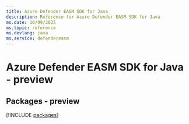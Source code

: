 ```yaml
---
title: Azure Defender EASM SDK for Java
description: Reference for Azure Defender EASM SDK for Java
ms.date: 10/09/2025
ms.topic: reference
ms.devlang: java
ms.service: defendereasm
---
```

# Azure Defender EASM SDK for Java - preview
## Packages - preview
[!INCLUDE [packages](defender-easm-index.md)]